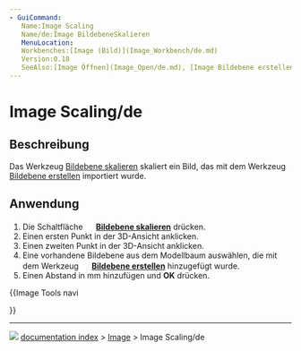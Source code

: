 ```yaml
---
- GuiCommand:
   Name:Image Scaling
   Name/de:Image BildebeneSkalieren
   MenuLocation:
   Workbenches:[Image (Bild)](Image_Workbench/de.md)
   Version:0.18
   SeeAlso:[Image Öffnen](Image_Open/de.md), [Image Bildebene erstellen](Image_CreateImagePlane/de.md)
---
```


# Image Scaling/de

## Beschreibung

Das Werkzeug [Bildebene skalieren](Image_Scaling/de.md) skaliert ein Bild, das mit dem Werkzeug [Bildebene erstellen](Image_CreateImagePlane/de.md) importiert wurde.

## Anwendung

1.  Die Schaltfläche **<img src="images/Image_Scaling.svg" width=16px> [Bildebene skalieren](Image_Scaling/de.md)** drücken.
2.  Einen ersten Punkt in der 3D-Ansicht anklicken.
3.  Einen zweiten Punkt in der 3D-Ansicht anklicken.
4.  Eine vorhandene Bildebene aus dem Modellbaum auswählen, die mit dem Werkzeug **<img src="images/Image_CreateImagePlane.svg" width=16px> [Bildebene erstellen](Image_CreateImagePlane/de.md)** hinzugefügt wurde.
5.  Einen Abstand in mm hinzufügen und **OK** drücken.





{{Image Tools navi

}}



---
![](images/Button_right.svg) [documentation index](../README.md) > [Image](Image_Workbench.md) > Image Scaling/de
